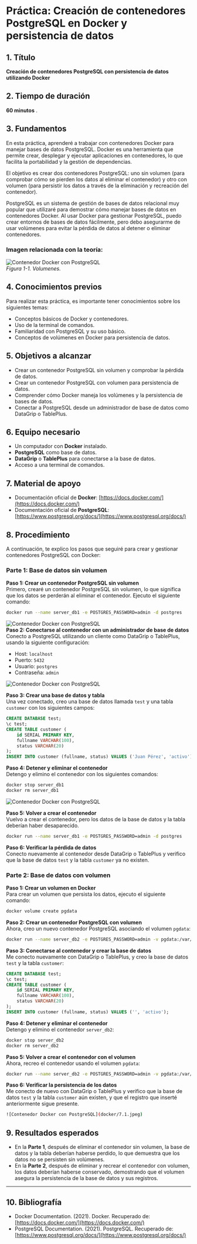 
# Práctica: Creación de contenedores PostgreSQL en Docker y persistencia de datos

## 1. Título
**Creación de contenedores PostgreSQL con persistencia de datos utilizando Docker**

## 2. Tiempo de duración
**60 minutos** .

## 3. Fundamentos

En esta práctica, aprenderé a trabajar con contenedores Docker para manejar bases de datos PostgreSQL. Docker es una herramienta que permite crear, desplegar y ejecutar aplicaciones en contenedores, lo que facilita la portabilidad y la gestión de dependencias.

El objetivo es crear dos contenedores PostgreSQL: uno sin volumen (para comprobar cómo se pierden los datos al eliminar el contenedor) y otro con volumen (para persistir los datos a través de la eliminación y recreación del contenedor).

PostgreSQL es un sistema de gestión de bases de datos relacional muy popular que utilizaré para demostrar cómo manejar bases de datos en contenedores Docker. Al usar Docker para gestionar PostgreSQL, puedo crear entornos de bases de datos fácilmente, pero debo asegurarme de usar volúmenes para evitar la pérdida de datos al detener o eliminar contenedores.

### Imagen relacionada con la teoría:
![Contenedor Docker con PostgreSQL](docker/7.jpeg)  
*Figura 1-1. Volumenes.*

## 4. Conocimientos previos

Para realizar esta práctica, es importante tener conocimientos sobre los siguientes temas:

- Conceptos básicos de Docker y contenedores.
- Uso de la terminal de comandos.
- Familiaridad con PostgreSQL y su uso básico.
- Conceptos de volúmenes en Docker para persistencia de datos.

## 5. Objetivos a alcanzar

- Crear un contenedor PostgreSQL sin volumen y comprobar la pérdida de datos.
- Crear un contenedor PostgreSQL con volumen para persistencia de datos.
- Comprender cómo Docker maneja los volúmenes y la persistencia de bases de datos.
- Conectar a PostgreSQL desde un administrador de base de datos como DataGrip o TablePlus.

## 6. Equipo necesario

- Un computador con **Docker** instalado.
- **PostgreSQL** como base de datos.
- **DataGrip** o **TablePlus** para conectarse a la base de datos.
- Acceso a una terminal de comandos.

## 7. Material de apoyo

- Documentación oficial de **Docker**: [https://docs.docker.com/](https://docs.docker.com/)
- Documentación oficial de **PostgreSQL**: [https://www.postgresql.org/docs/](https://www.postgresql.org/docs/)

## 8. Procedimiento

A continuación, te explico los pasos que seguiré para crear y gestionar contenedores PostgreSQL con Docker:

### Parte 1: Base de datos sin volumen

**Paso 1: Crear un contenedor PostgreSQL sin volumen**  
Primero, crearé un contenedor PostgreSQL sin volumen, lo que significa que los datos se perderán al eliminar el contenedor. Ejecuto el siguiente comando:

```bash
docker run --name server_db1 -e POSTGRES_PASSWORD=admin -d postgres
```
![Contenedor Docker con PostgreSQL](docker/1.png)  
**Paso 2: Conectarse al contenedor con un administrador de base de datos**  
Conecto a PostgreSQL utilizando un cliente como DataGrip o TablePlus, usando la siguiente configuración:

- Host: `localhost`
- Puerto: `5432`
- Usuario: `postgres`
- Contraseña: `admin`


![Contenedor Docker con PostgreSQL](docker/2.png)  


**Paso 3: Crear una base de datos y tabla**  
Una vez conectado, creo una base de datos llamada `test` y una tabla `customer` con los siguientes campos:

```sql
CREATE DATABASE test;
\c test;
CREATE TABLE customer (
    id SERIAL PRIMARY KEY,
    fullname VARCHAR(100),
    status VARCHAR(20)
);
INSERT INTO customer (fullname, status) VALUES ('Juan Pérez', 'activo');
```
**Paso 4: Detener y eliminar el contenedor**  
Detengo y elimino el contenedor con los siguientes comandos:

```bash
docker stop server_db1
docker rm server_db1
```
![Contenedor Docker con PostgreSQL](docker/5.png) 

**Paso 5: Volver a crear el contenedor**  
Vuelvo a crear el contenedor, pero los datos de la base de datos y la tabla deberían haber desaparecido.

```bash
docker run --name server_db1 -e POSTGRES_PASSWORD=admin -d postgres
```

**Paso 6: Verificar la pérdida de datos**  
Conecto nuevamente al contenedor desde DataGrip o TablePlus y verifico que la base de datos `test` y la tabla `customer` ya no existen.

### Parte 2: Base de datos con volumen

**Paso 1: Crear un volumen en Docker**  
Para crear un volumen que persista los datos, ejecuto el siguiente comando:

```bash
docker volume create pgdata
```


**Paso 2: Crear un contenedor PostgreSQL con volumen**  
Ahora, creo un nuevo contenedor PostgreSQL asociando el volumen `pgdata`:

```bash
docker run --name server_db2 -e POSTGRES_PASSWORD=admin -v pgdata:/var/lib/postgresql/data -d postgres
```

**Paso 3: Conectarse al contenedor y crear la base de datos**  
Me conecto nuevamente con DataGrip o TablePlus, y creo la base de datos `test` y la tabla `customer`:

```sql
CREATE DATABASE test;
\c test;
CREATE TABLE customer (
    id SERIAL PRIMARY KEY,
    fullname VARCHAR(100),
    status VARCHAR(20)
);
INSERT INTO customer (fullname, status) VALUES ('', 'activo');
```

**Paso 4: Detener y eliminar el contenedor**  
Detengo y elimino el contenedor `server_db2`:

```bash
docker stop server_db2
docker rm server_db2
```

**Paso 5: Volver a crear el contenedor con el volumen**  
Ahora, recreo el contenedor usando el volumen `pgdata`:

```bash
docker run --name server_db2 -e POSTGRES_PASSWORD=admin -v pgdata:/var/lib/postgresql/data -d postgres
```

**Paso 6: Verificar la persistencia de los datos**  
Me conecto de nuevo con DataGrip o TablePlus y verifico que la base de datos `test` y la tabla `customer` aún existen, y que el registro que inserté anteriormente sigue presente.

```bash
![Contenedor Docker con PostgreSQL](docker/7.1.jpeg) 

```
## 9. Resultados esperados

- En la **Parte 1**, después de eliminar el contenedor sin volumen, la base de datos y la tabla deberían haberse perdido, lo que demuestra que los datos no se persisten sin volúmenes.
- En la **Parte 2**, después de eliminar y recrear el contenedor con volumen, los datos deberían haberse conservado, demostrando que el volumen asegura la persistencia de la base de datos y sus registros.
---

## 10. Bibliografía

- Docker Documentation. (2021). Docker. Recuperado de: [https://docs.docker.com/](https://docs.docker.com/)
- PostgreSQL Documentation. (2021). PostgreSQL. Recuperado de: [https://www.postgresql.org/docs/](https://www.postgresql.org/docs/)

